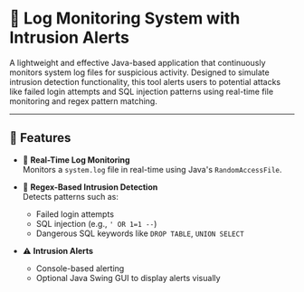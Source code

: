 # 🔐 Log Monitoring System with Intrusion Alerts

A lightweight and effective Java-based application that continuously monitors system log files for suspicious activity. Designed to simulate intrusion detection functionality, this tool alerts users to potential attacks like failed login attempts and SQL injection patterns using real-time file monitoring and regex pattern matching.

---

## 📌 Features

- 📄 **Real-Time Log Monitoring**  
  Monitors a `system.log` file in real-time using Java's `RandomAccessFile`.

- 🧠 **Regex-Based Intrusion Detection**  
  Detects patterns such as:
  - Failed login attempts
  - SQL injection (e.g., `' OR 1=1 --`)
  - Dangerous SQL keywords like `DROP TABLE`, `UNION SELECT`

- ⚠️ **Intrusion Alerts**
  - Console-based alerting
  - Optional Java Swing GUI to display alerts visually
